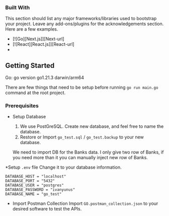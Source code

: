 <!-- GETTING STARTED -->
### Built With

This section should list any major frameworks/libraries used to bootstrap your project. Leave any add-ons/plugins for the acknowledgements section. Here are a few examples.

* [![Go][Next.js]][Next-url]
* [![React][React.js]][React-url]
* 
## Getting Started
Go: go version go1.21.3 darwin/arm64

There are few things that need to be setup before running `go run main.go` command at the root project.

### Prerequisites
* Setup Database
  1. We use PostGreSQL. Create new database, and feel free to name the database.
  2. Restore or Import  `go_test.sql` /  `go_test.backup` to your new database.

  We need to import DB for the Banks data. I only give two row of Banks, if you need more than it you can manually inject new row of Banks.
  
*Setup `.env` file
  Change it to your database information.
  ```
  DATABASE_HOST = "localhost"
  DATABASE_PORT = "5432"
  DATABASE_USER = "postgres"
  DATABASE_PASSWORD = "ivanyunus"
  DATABASE_NAME = "go_test"
  ```

* Import Postman Collection
  Import `GO.postman_collection.json` to your desired software to test the APIs.

